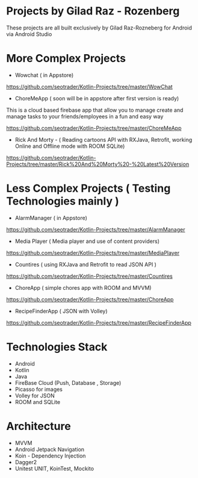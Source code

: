 # Projects by Gilad Raz - Rozenberg

These projects are all built exclusively by Gilad Raz-Rozneberg for Android via Android Studio

# More Complex Projects

* Wowchat ( in Appstore)

https://github.com/seotrader/Kotlin-Projects/tree/master/WowChat

* ChoreMeApp ( soon will be in appstore after first version is ready)

This is a cloud based firebase app that allow you to manage create and manage tasks to your friends/employees in a fun and easy way

https://github.com/seotrader/Kotlin-Projects/tree/master/ChoreMeApp

* Rick And Morty - ( Reading cartoons API with RXJava, Retrofit, working Online and Offline mode with ROOM SQLite)

https://github.com/seotrader/Kotlin-Projects/tree/master/Rick%20And%20Morty%20-%20Latest%20Version


# Less Complex Projects ( Testing Technologies mainly )

* AlarmManager ( in Appstore)

https://github.com/seotrader/Kotlin-Projects/tree/master/AlarmManager

* Media Player ( Media player and use of content providers)

https://github.com/seotrader/Kotlin-Projects/tree/master/MediaPlayer

* Countires ( using RXJava and Retrofit to read JSON API )

https://github.com/seotrader/Kotlin-Projects/tree/master/Countires

* ChoreApp ( simple chores app with ROOM and MVVM)

https://github.com/seotrader/Kotlin-Projects/tree/master/ChoreApp

* RecipeFinderApp ( JSON with Volley)

https://github.com/seotrader/Kotlin-Projects/tree/master/RecipeFinderApp

# Technologies Stack

* Android
* Kotlin
* Java
* FireBase Cloud (Push, Database , Storage)
* Picasso for images
* Volley for JSON
* ROOM and SQLite

# Architecture 

* MVVM
* Android Jetpack Navigation
* Koin - Dependency Injection
* Dagger2
* Unitest UNIT, KoinTest, Mockito 
